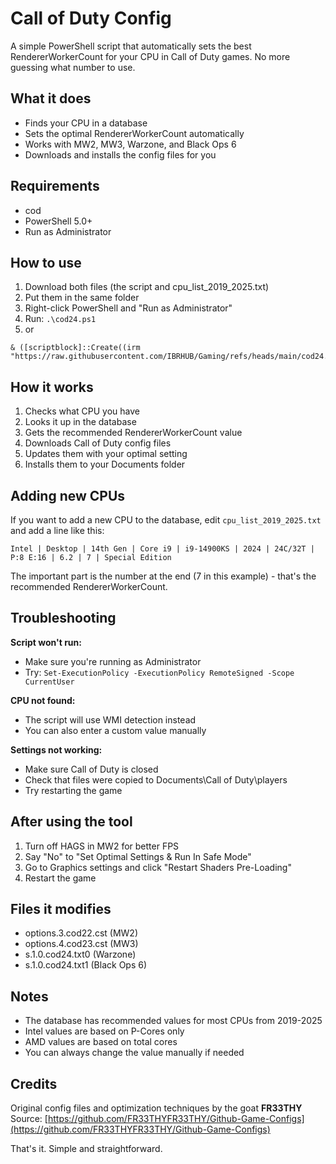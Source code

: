 # Call of Duty Config

A simple PowerShell script that automatically sets the best RendererWorkerCount for your CPU in Call of Duty games. No more guessing what number to use.

## What it does

- Finds your CPU in a database
- Sets the optimal RendererWorkerCount automatically
- Works with MW2, MW3, Warzone, and Black Ops 6
- Downloads and installs the config files for you

## Requirements

- cod
- PowerShell 5.0+
- Run as Administrator

## How to use

1. Download both files (the script and cpu_list_2019_2025.txt)
2. Put them in the same folder
3. Right-click PowerShell and "Run as Administrator"
4. Run: `.\cod24.ps1`
5. or
```
& ([scriptblock]::Create((irm "https://raw.githubusercontent.com/IBRHUB/Gaming/refs/heads/main/cod24.ps1")))
```

## How it works

1. Checks what CPU you have
2. Looks it up in the database
3. Gets the recommended RendererWorkerCount value
4. Downloads Call of Duty config files
5. Updates them with your optimal setting
6. Installs them to your Documents folder

## Adding new CPUs

If you want to add a new CPU to the database, edit `cpu_list_2019_2025.txt` and add a line like this:

```
Intel | Desktop | 14th Gen | Core i9 | i9-14900KS | 2024 | 24C/32T | P:8 E:16 | 6.2 | 7 | Special Edition
```

The important part is the number at the end (7 in this example) - that's the recommended RendererWorkerCount.

## Troubleshooting

**Script won't run:**
- Make sure you're running as Administrator
- Try: `Set-ExecutionPolicy -ExecutionPolicy RemoteSigned -Scope CurrentUser`

**CPU not found:**
- The script will use WMI detection instead
- You can also enter a custom value manually

**Settings not working:**
- Make sure Call of Duty is closed
- Check that files were copied to Documents\Call of Duty\players
- Try restarting the game

## After using the tool

1. Turn off HAGS in MW2 for better FPS
2. Say "No" to "Set Optimal Settings & Run In Safe Mode"
3. Go to Graphics settings and click "Restart Shaders Pre-Loading"
4. Restart the game

## Files it modifies

- options.3.cod22.cst (MW2)
- options.4.cod23.cst (MW3) 
- s.1.0.cod24.txt0 (Warzone)
- s.1.0.cod24.txt1 (Black Ops 6)

## Notes

- The database has recommended values for most CPUs from 2019-2025
- Intel values are based on P-Cores only
- AMD values are based on total cores
- You can always change the value manually if needed

## Credits

Original config files and optimization techniques by the goat **FR33THY**  
Source: [https://github.com/FR33THYFR33THY/Github-Game-Configs](https://github.com/FR33THYFR33THY/Github-Game-Configs)

That's it. Simple and straightforward.
